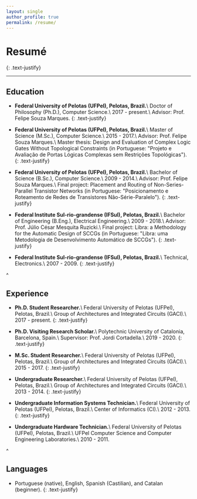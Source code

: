 ```yaml
---
layout: single
author_profile: true
permalink: /resume/
---
```


# Resumé
{: .text-justify}

<hr>

## Education
* **Federal University of Pelotas (UFPel), Pelotas, Brazil.**\\
Doctor of Philosophy (Ph.D.), Computer Science.\\
2017 - present.\\
Advisor: Prof. Felipe Souza Marques.
{: .text-justify} 

* **Federal University of Pelotas (UFPel), Pelotas, Brazil.**\\
Master of Science (M.Sc.), Computer Science.\\
2015 - 2017.\\
Advisor: Prof. Felipe Souza Marques.\\
Master thesis: Design and Evaluation of Complex Logic Gates Without Topological Constraints (in Portuguese: "Projeto e Avaliação de Portas Lógicas Complexas sem Restrições Topológicas").
{: .text-justify} 

* **Federal University of Pelotas (UFPel), Pelotas, Brazil.**\\
Bachelor of Science (B.Sc.), Computer Science.\\
2009 - 2014.\\
Advisor: Prof. Felipe Souza Marques.\\
Final project: Placement and Routing of Non-Series-Parallel Transistor Networks (in Portuguese: "Posicionamento e Roteamento de Redes de Transistores Não-Série-Paralelo").
{: .text-justify} 

* **Federal Institute Sul-rio-grandense (IFSul), Pelotas, Brazil.**\\
Bachelor of Engineering (B.Eng.), Electrical Engineering.\\
2009 - 2018.\\
Advisor: Prof. Júlio César Mesquita Ruzicki.\\
Final project: Libra: a Methodology for the Automatic Design of SCCGs (in Portuguese: "Libra: uma Metodologia de Desenvolvimento Automático de SCCGs").
{: .text-justify} 

* **Federal Institute Sul-rio-grandense (IFSul), Pelotas, Brazil.**\\
Technical, Electronics.\\
2007 - 2009.
{: .text-justify} 

^

## Experience
* **Ph.D. Student Researcher.**\\
Federal University of Pelotas (UFPel), Pelotas, Brazil.\\
Group of Architectures and Integrated Circuits (GACI).\\
2017 - present.
{: .text-justify} 

* **Ph.D. Visiting Research Scholar.**\\
Polytechnic University of Catalonia, Barcelona, Spain.\\
Supervisor: Prof. Jordi Cortadella.\\
2019 - 2020.
{: .text-justify} 

* **M.Sc. Student Researcher.**\\
Federal University of Pelotas (UFPel), Pelotas, Brazil.\\
Group of Architectures and Integrated Circuits (GACI).\\
2015 - 2017.
{: .text-justify} 

* **Undergraduate Researcher.**\\
Federal University of Pelotas (UFPel), Pelotas, Brazil.\\
Group of Architectures and Integrated Circuits (GACI).\\
2013 - 2014.
{: .text-justify} 

* **Undergraduate Information Systems Technician.**\\
Federal University of Pelotas (UFPel), Pelotas, Brazil.\\
Center of Informatics (CI).\\
2012 - 2013.
{: .text-justify} 

* **Undergraduate Hardware Technician.**\\
Federal University of Pelotas (UFPel), Pelotas, Brazil.\\
UFPel Computer Science and Computer Engineering Laboratories.\\
2010 - 2011.

^

## Languages
* Portuguese (native), English, Spanish (Castilian), and Catalan (beginner).
{: .text-justify} 
